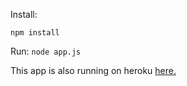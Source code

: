 Install:

`npm install`

Run:
`node app.js`

This app is also running on heroku [here.](http://zappos-grab-bag-creator.herokuapp.com/)